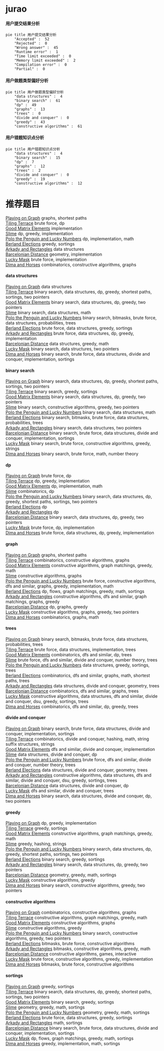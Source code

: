 # jurao
<!-- tabs:start -->
#### **用户提交结果分析**

```mermaid
pie title 用户提交结果分析
    "Accepted" :  52
    "Rejected" :  0
    "Wrong answer" :  45
    "Runtime error" :  1
    "Time limit exceeded" :  0
    "Memory limit exceeded" :  2
    "Compilation error" :  0
    "Partial" :  0
```
#### **用户做题类型偏好分析**

```mermaid
pie title 用户做题类型偏好分析
    "data structures" :  4
    "binary search" :  61
    "dp" :  49
    "graphs" :  13
    "trees" :  0
    "divide and conquer" :  0
    "greedy" :  43
    "constructive algorithms" :  61
```
#### **用户错题知识点分析**

```mermaid
pie title 用户错题知识点分析
    "data structures" :  4
    "binary search" :  15
    "dp" :  7
    "graphs" :  12
    "trees" :  2
    "divide and conquer" :  0
    "greedy" :  19
    "constructive algorithms" :  12
```
<!-- tabs:end -->
# 推荐题目
[Playing on Graph](http://codeforces.com/problemset/problem/542/E)		graphs,
                        shortest paths		  
[Tiling Terrace](http://codeforces.com/problemset/problem/1252/J)		brute force,
                        dp		  
[Good Matrix Elements](http://codeforces.com/problemset/problem/177/A1)		implementation		  
[Slime](http://codeforces.com/problemset/problem/1038/D)		dp,
                        greedy,
                        implementation		  
[Polo the Penguin and Lucky Numbers](http://codeforces.com/problemset/problem/288/E)		dp,
                        implementation,
                        math		  
[Berland Elections](http://codeforces.com/problemset/problem/847/F)		greedy,
                        sortings		  
[Arkady and Rectangles](http://codeforces.com/problemset/problem/983/D)		data structures		  
[Barcelonian Distance](http://codeforces.com/problemset/problem/1032/D)		geometry,
                        implementation		  
[Lucky Mask](http://codeforces.com/problemset/problem/146/B)		brute force,
                        implementation		  
[Dima and Horses](http://codeforces.com/problemset/problem/272/E)		combinatorics,
                        constructive algorithms,
                        graphs		  
<!-- tabs:start -->
#### **data structures**
[Playing on Graph](http://codeforces.com/problemset/problem/983/D)		data structures		  
[Tiling Terrace](https://codeforces.com/contest/1504/problem/E)		binary search,
                        data structures,
                        dp,
                        greedy,
                        shortest paths,
                        sortings,
                        two pointers		  
[Good Matrix Elements](http://codeforces.com/problemset/problem/1492/C)		binary search,
                        data structures,
                        dp,
                        greedy,
                        two pointers		  
[Slime](http://codeforces.com/problemset/problem/1490/G)		binary search,
                        data structures,
                        math		  
[Polo the Penguin and Lucky Numbers](http://codeforces.com/problemset/problem/1479/D)		binary search,
                        bitmasks,
                        brute force,
                        data structures,
                        probabilities,
                        trees		  
[Berland Elections](http://codeforces.com/problemset/problem/1497/A)		brute force,
                        data structures,
                        greedy,
                        sortings		  
[Arkady and Rectangles](http://codeforces.com/problemset/problem/1491/C)		brute force,
                        data structures,
                        dp,
                        greedy,
                        implementation		  
[Barcelonian Distance](http://codeforces.com/problemset/problem/1492/B)		data structures,
                        greedy,
                        math		  
[Lucky Mask](http://codeforces.com/problemset/problem/1436/E)		binary search,
                        data structures,
                        two pointers		  
[Dima and Horses](http://codeforces.com/problemset/problem/1461/D)		binary search,
                        brute force,
                        data structures,
                        divide and conquer,
                        implementation,
                        sortings		  
#### **binary search**
[Playing on Graph](https://codeforces.com/contest/1504/problem/E)		binary search,
                        data structures,
                        dp,
                        greedy,
                        shortest paths,
                        sortings,
                        two pointers		  
[Tiling Terrace](https://codeforces.com/contest/480/problem/A)		binary search,
                        greedy,
                        sortings		  
[Good Matrix Elements](http://codeforces.com/problemset/problem/1492/C)		binary search,
                        data structures,
                        dp,
                        greedy,
                        two pointers		  
[Slime](http://codeforces.com/problemset/problem/1463/D)		binary search,
                        constructive algorithms,
                        greedy,
                        two pointers		  
[Polo the Penguin and Lucky Numbers](http://codeforces.com/problemset/problem/1490/G)		binary search,
                        data structures,
                        math		  
[Berland Elections](http://codeforces.com/problemset/problem/1479/D)		binary search,
                        bitmasks,
                        brute force,
                        data structures,
                        probabilities,
                        trees		  
[Arkady and Rectangles](http://codeforces.com/problemset/problem/1436/E)		binary search,
                        data structures,
                        two pointers		  
[Barcelonian Distance](http://codeforces.com/problemset/problem/1461/D)		binary search,
                        brute force,
                        data structures,
                        divide and conquer,
                        implementation,
                        sortings		  
[Lucky Mask](http://codeforces.com/problemset/problem/1493/C)		binary search,
                        brute force,
                        constructive algorithms,
                        greedy,
                        strings		  
[Dima and Horses](http://codeforces.com/problemset/problem/1487/D)		binary search,
                        brute force,
                        math,
                        number theory		  
#### **dp**
[Playing on Graph](http://codeforces.com/problemset/problem/1252/J)		brute force,
                        dp		  
[Tiling Terrace](http://codeforces.com/problemset/problem/1038/D)		dp,
                        greedy,
                        implementation		  
[Good Matrix Elements](http://codeforces.com/problemset/problem/288/E)		dp,
                        implementation,
                        math		  
[Slime](http://codeforces.com/problemset/problem/128/C)		combinatorics,
                        dp		  
[Polo the Penguin and Lucky Numbers](https://codeforces.com/contest/1504/problem/E)		binary search,
                        data structures,
                        dp,
                        greedy,
                        shortest paths,
                        sortings,
                        two pointers		  
[Berland Elections](http://codeforces.com/problemset/problem/730/J)		dp		  
[Arkady and Rectangles](http://codeforces.com/problemset/problem/607/B)		dp		  
[Barcelonian Distance](http://codeforces.com/problemset/problem/1492/C)		binary search,
                        data structures,
                        dp,
                        greedy,
                        two pointers		  
[Lucky Mask](https://codeforces.com/contest/1457/problem/C)		brute force,
                        dp,
                        implementation		  
[Dima and Horses](http://codeforces.com/problemset/problem/1491/C)		brute force,
                        data structures,
                        dp,
                        greedy,
                        implementation		  
#### **graph**
[Playing on Graph](http://codeforces.com/problemset/problem/542/E)		graphs,
                        shortest paths		  
[Tiling Terrace](http://codeforces.com/problemset/problem/272/E)		combinatorics,
                        constructive algorithms,
                        graphs		  
[Good Matrix Elements](http://codeforces.com/problemset/problem/86/B)		constructive algorithms,
                        graph matchings,
                        greedy,
                        math		  
[Slime](https://codeforces.com/contest/1496/problem/E)		constructive algorithms,
                        graphs		  
[Polo the Penguin and Lucky Numbers](http://codeforces.com/problemset/problem/1487/C)		brute force,
                        constructive algorithms,
                        dfs and similar,
                        graphs,
                        greedy,
                        implementation,
                        math		  
[Berland Elections](http://codeforces.com/problemset/problem/1437/C)		dp,
                        flows,
                        graph matchings,
                        greedy,
                        math,
                        sortings		  
[Arkady and Rectangles](http://codeforces.com/problemset/problem/1470/D)		constructive algorithms,
                        dfs and similar,
                        graph matchings,
                        graphs,
                        greedy		  
[Barcelonian Distance](http://codeforces.com/problemset/problem/1476/C)		dp,
                        graphs,
                        greedy		  
[Lucky Mask](http://codeforces.com/problemset/problem/1304/D)		constructive algorithms,
                        graphs,
                        greedy,
                        two pointers		  
[Dima and Horses](http://codeforces.com/problemset/problem/1475/C)		combinatorics,
                        graphs,
                        math		  
#### **trees**
[Playing on Graph](http://codeforces.com/problemset/problem/1479/D)		binary search,
                        bitmasks,
                        brute force,
                        data structures,
                        probabilities,
                        trees		  
[Tiling Terrace](http://codeforces.com/problemset/problem/1511/C)		brute force,
                        data structures,
                        implementation,
                        trees		  
[Good Matrix Elements](http://codeforces.com/problemset/problem/1499/F)		combinatorics,
                        dfs and similar,
                        dp,
                        trees		  
[Slime](http://codeforces.com/problemset/problem/1491/E)		brute force,
                        dfs and similar,
                        divide and conquer,
                        number theory,
                        trees		  
[Polo the Penguin and Lucky Numbers](http://codeforces.com/problemset/problem/1466/D)		data structures,
                        greedy,
                        sortings,
                        trees		  
[Berland Elections](http://codeforces.com/problemset/problem/1495/D)		combinatorics,
                        dfs and similar,
                        graphs,
                        math,
                        shortest paths,
                        trees		  
[Arkady and Rectangles](http://codeforces.com/problemset/problem/1303/G)		data structures,
                        divide and conquer,
                        geometry,
                        trees		  
[Barcelonian Distance](http://codeforces.com/problemset/problem/1454/E)		combinatorics,
                        dfs and similar,
                        graphs,
                        trees		  
[Lucky Mask](http://codeforces.com/problemset/problem/1494/D)		constructive algorithms,
                        data structures,
                        dfs and similar,
                        divide and conquer,
                        dsu,
                        greedy,
                        sortings,
                        trees		  
[Dima and Horses](http://codeforces.com/problemset/problem/1292/C)		combinatorics,
                        dfs and similar,
                        dp,
                        greedy,
                        trees		  
#### **divide and conquer**
[Playing on Graph](http://codeforces.com/problemset/problem/1461/D)		binary search,
                        brute force,
                        data structures,
                        divide and conquer,
                        implementation,
                        sortings		  
[Tiling Terrace](http://codeforces.com/problemset/problem/1466/G)		combinatorics,
                        divide and conquer,
                        hashing,
                        math,
                        string suffix structures,
                        strings		  
[Good Matrix Elements](http://codeforces.com/problemset/problem/1490/D)		dfs and similar,
                        divide and conquer,
                        implementation		  
[Slime](https://codeforces.com/contest/1483/problem/C)		data structures,
                        divide and conquer,
                        dp		  
[Polo the Penguin and Lucky Numbers](http://codeforces.com/problemset/problem/1491/E)		brute force,
                        dfs and similar,
                        divide and conquer,
                        number theory,
                        trees		  
[Berland Elections](http://codeforces.com/problemset/problem/1303/G)		data structures,
                        divide and conquer,
                        geometry,
                        trees		  
[Arkady and Rectangles](http://codeforces.com/problemset/problem/1494/D)		constructive algorithms,
                        data structures,
                        dfs and similar,
                        divide and conquer,
                        dsu,
                        greedy,
                        sortings,
                        trees		  
[Barcelonian Distance](http://codeforces.com/problemset/problem/1482/E)		data structures,
                        divide and conquer,
                        dp		  
[Lucky Mask](http://codeforces.com/problemset/problem/566/C)		dfs and similar,
                        divide and conquer,
                        trees		  
[Dima and Horses](http://codeforces.com/problemset/problem/1428/F)		binary search,
                        data structures,
                        divide and conquer,
                        dp,
                        two pointers		  
#### **greedy**
[Playing on Graph](http://codeforces.com/problemset/problem/1038/D)		dp,
                        greedy,
                        implementation		  
[Tiling Terrace](http://codeforces.com/problemset/problem/847/F)		greedy,
                        sortings		  
[Good Matrix Elements](http://codeforces.com/problemset/problem/86/B)		constructive algorithms,
                        graph matchings,
                        greedy,
                        math		  
[Slime](https://codeforces.com/contest/1138/problem/D)		greedy,
                        hashing,
                        strings		  
[Polo the Penguin and Lucky Numbers](https://codeforces.com/contest/1504/problem/E)		binary search,
                        data structures,
                        dp,
                        greedy,
                        shortest paths,
                        sortings,
                        two pointers		  
[Berland Elections](https://codeforces.com/contest/480/problem/A)		binary search,
                        greedy,
                        sortings		  
[Arkady and Rectangles](http://codeforces.com/problemset/problem/1492/C)		binary search,
                        data structures,
                        dp,
                        greedy,
                        two pointers		  
[Barcelonian Distance](https://codeforces.com/contest/1496/problem/C)		geometry,
                        greedy,
                        math,
                        sortings		  
[Lucky Mask](http://codeforces.com/problemset/problem/1493/A)		constructive algorithms,
                        greedy		  
[Dima and Horses](http://codeforces.com/problemset/problem/1463/D)		binary search,
                        constructive algorithms,
                        greedy,
                        two pointers		  
#### **constructive algorithms**
[Playing on Graph](http://codeforces.com/problemset/problem/272/E)		combinatorics,
                        constructive algorithms,
                        graphs		  
[Tiling Terrace](http://codeforces.com/problemset/problem/86/B)		constructive algorithms,
                        graph matchings,
                        greedy,
                        math		  
[Good Matrix Elements](https://codeforces.com/contest/1496/problem/E)		constructive algorithms,
                        graphs		  
[Slime](http://codeforces.com/problemset/problem/1493/A)		constructive algorithms,
                        greedy		  
[Polo the Penguin and Lucky Numbers](http://codeforces.com/problemset/problem/1463/D)		binary search,
                        constructive algorithms,
                        greedy,
                        two pointers		  
[Berland Elections](https://codeforces.com/contest/1456/problem/B)		bitmasks,
                        brute force,
                        constructive algorithms		  
[Arkady and Rectangles](http://codeforces.com/problemset/problem/1492/D)		bitmasks,
                        constructive algorithms,
                        greedy,
                        math		  
[Barcelonian Distance](https://codeforces.com/contest/1504/problem/D)		constructive algorithms,
                        games,
                        interactive		  
[Lucky Mask](https://codeforces.com/contest/1483/problem/A)		brute force,
                        constructive algorithms,
                        greedy,
                        implementation		  
[Dima and Horses](https://codeforces.com/contest/1457/problem/D)		bitmasks,
                        brute force,
                        constructive algorithms		  
#### **sortings**
[Playing on Graph](http://codeforces.com/problemset/problem/847/F)		greedy,
                        sortings		  
[Tiling Terrace](https://codeforces.com/contest/1504/problem/E)		binary search,
                        data structures,
                        dp,
                        greedy,
                        shortest paths,
                        sortings,
                        two pointers		  
[Good Matrix Elements](https://codeforces.com/contest/480/problem/A)		binary search,
                        greedy,
                        sortings		  
[Slime](https://codeforces.com/contest/1496/problem/C)		geometry,
                        greedy,
                        math,
                        sortings		  
[Polo the Penguin and Lucky Numbers](http://codeforces.com/problemset/problem/1495/A)		geometry,
                        greedy,
                        math,
                        sortings		  
[Berland Elections](http://codeforces.com/problemset/problem/1497/A)		brute force,
                        data structures,
                        greedy,
                        sortings		  
[Arkady and Rectangles](http://codeforces.com/problemset/problem/1427/A)		math,
                        sortings		  
[Barcelonian Distance](http://codeforces.com/problemset/problem/1461/D)		binary search,
                        brute force,
                        data structures,
                        divide and conquer,
                        implementation,
                        sortings		  
[Lucky Mask](http://codeforces.com/problemset/problem/1437/C)		dp,
                        flows,
                        graph matchings,
                        greedy,
                        math,
                        sortings		  
[Dima and Horses](http://codeforces.com/problemset/problem/1473/A)		greedy,
                        implementation,
                        math,
                        sortings		  
<!-- tabs:end -->
